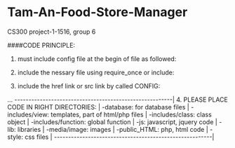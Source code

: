  # Tam-An-Food-Store-Manager
CS300 project-1-1516, group 6

####CODE PRINCIPLE:
1. must include config file at the begin of file as followed:
<?php include($_SERVER["DOCUMENT_ROOT"] . 'Tam-An-Food-Store-Manager/'. 'config.php'); ?>

2. include the nessary file using require_once or include:
<?php include(DATABASE_PATH . "filename.abc");?>
<?php include(JAVASCRIPT_PATH . "filename.abc");?>
<?php include(LIBRARY_PATH . "filename.abc");?>
<?php include(IMAGE_PATH . "filename.abc");?>
<?php include(PUBLIC_HTML_PATH . "filename.abc");?>
<?php include(STYLE_PATH . "filename.abc");?>
<?php include(CLASS_PATH . "filename.abc");?>
<?php include(FUNCTION_PATH . "filename.abc");?>
<?php include(VIEW_PATH . "filename.abc");?>
<?php include(IMAGE_PATH . "filename.abc");?>


3. include the href link or src link by called CONFIG:

<?php echo CONFIG_PATH('style')."filename.css";?>
<?php echo CONFIG_PATH('image')."filename.abc";?>
...
--------------------------------------------------------|
4. PLEASE PLACE CODE IN RIGHT DIRECTORIES:				|
	-database: for database files						|
	-includes/view: templates, part of html/php files	|
	-includes/class: class object						|
	-includes/function: global function					|
	-js: javascript, jquery code						|
	-lib: libraries										|
	-media/image: images								|
	-public_HTML: php, html code						|
	-style: css files 									|
--------------------------------------------------------|